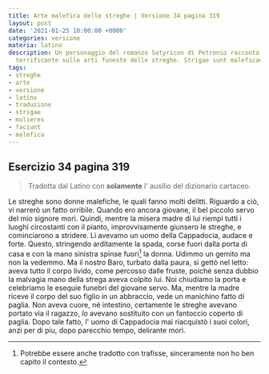 ```yaml
---
title: Arte malefica delle streghe | Versione 34 pagina 319
layout: post
date: '2021-01-25 10:00:00 +0000'
categories: versione
materia: latino
description: Un personaggio del romanzo Satyricon di Petronio racconta una storia
  terrificante sulle arti funeste delle streghe. Strigae sunt maleficae mulieres.
tags:
- streghe
- arte
- versione
- latino
- traduzione
- strigae
- mulieres
- faciunt
- malefica
---
```


## Esercizio 34 pagina 319

> Tradotta dal Latino con **solamente** l' ausilio del dizionario cartaceo.

Le streghe sono donne malefiche, le quali fanno molti delitti. Riguardo a ciò, vi narrerò un fatto orribile. Quando ero ancora giovane, il bel piccolo servo  del mio signore morì. Quindi, mentre la misera madre di lui riempì tutti i luoghi circostanti con il pianto, improvvisamente giunsero le streghe, e cominciarono  a stridere. Lì avevamo un uomo della Cappadocia, audace e forte.  Questo, stringendo arditamente la spada, corse fuori dalla porta di casa e con la mano sinistra spinse fuori[^1] la donna. Udimmo un gemito ma non la vedemmo. Ma il nostro Baro,  turbato dalla paura, si gettò nel letto: aveva tutto il corpo livido, come percosso dalle fruste, poiché senza dubbio la malvagia mano della strega aveva colpito lui.  Noi chiudiamo la porta e celebriamo le esequie funebri del giovane servo. Ma, mentre la madre riceve  il corpo del suo figlio in un abbraccio, vede un manichino fatto di paglia. Non aveva cuore, né intestino, certamente  le streghe  avevano portato via il ragazzo, *lo* avevano sostituito con un fantoccio  coperto di paglia. Dopo tale fatto, l' uomo di Cappadocia mai riacquistò i suoi colori, anzi per di piu,  dopo parecchio tempo,  delirante morì.

[^1]: Potrebbe essere anche tradotto con trafisse, sinceramente non ho ben capito il contesto.
